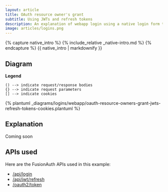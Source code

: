 ```yaml
---
layout: article
title: OAuth resource owner's grant 
subtitle: Using JWTs and refresh tokens 
description: An explanation of webapp login using a native login form that submits to the application backend and uses JWTs and refresh tokens in cookies
image: articles/logins.png
---
```


{% capture native_intro %}
{% include_relative _native-intro.md %}
{% endcapture %}
{{ native_intro | markdownify }}

## Diagram

**Legend**

```text
() --> indicate request/response bodies
{} --> indicate request parameters
[] --> indicate cookies
```

{% plantuml _diagrams/logins/webapp/oauth-resource-owners-grant-jwts-refresh-tokens-cookies.plantuml %}

## Explanation

Coming soon

## APIs used

Here are the FusionAuth APIs used in this example:

* [/api/login](/docs/v1/tech/apis/login#authenticate-a-user)
* [/api/jwt/refresh](/docs/v1/tech/apis/jwt#refresh-a-jwt)
* [/oauth2/token](/docs/v1/tech/oauth/endpoints#refresh-token-grant-request)